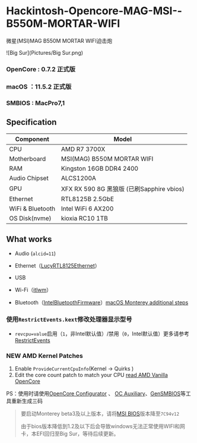 #  Hackintosh-Opencore-MAG-MSI--B550M-MORTAR-WIFI

微星(MSI)MAG B550M MORTAR WIFI迫击炮

![Big Sur](Pictures/Big Sur.png)

### OpenCore : 0.7.2 正式版

### macOS ：11.5.2 正式版

### SMBIOS : MacPro7,1

## Specification

| **Component**    | **Model**                                 |
| ---------------- | ----------------------------------------- |
| CPU              | AMD R7 3700X                              |
| Motherboard      | MSI(MAG) B550M MORTAR WIFI                |
| RAM              | Kingston 16GB DDR4 2400                   |
| Audio Chipset    | ALCS1200A                                 |
| GPU              | XFX RX 590 8G 黑狼版 (已刷Sapphire vbios) |
| Ethernet         | RTL8125B 2.5GbE                           |
| WiFi & Bluetooth | Intel WiFi 6 AX200                        |
| OS Disk(nvme)    | kioxia RC10 1TB                           |

## What works

- Audio (`alcid=11`)
- Ethernet（[LucyRTL8125Ethernet](https://github.com/Mieze/LucyRTL8125Ethernet)）

- USB
- Wi-Fi（[itlwm](https://github.com/OpenIntelWireless/itlwm)）
- Bluetooth（[IntelBluetoothFirmware](https://github.com/OpenIntelWireless/IntelBluetoothFirmware)）[macOS Monterey additional steps](https://openintelwireless.github.io/IntelBluetoothFirmware/FAQ.html#what-additional-steps-should-i-do-to-make-bluetooth-work-on-macos-monterey)

###  使用`RestrictEvents.kext`修改处理器显示型号

-   `revcpu=value`启用（`1`，非Intel默认值）/禁用（`0`，Intel默认值）更多请参考[RestrictEvents](https://github.com/acidanthera/RestrictEvents)

### NEW AMD Kernel Patches

1.  Enable `ProvideCurrentCpuInfo`(Kernel -> Quirks )
2.  Edit the core count patch to match your CPU [read AMD Vanilla OpenCore](https://github.com/AMD-OSX/AMD_Vanilla/tree/master)

PS：使用时请使用[OpenCore Configurator](https://mackie100projects.altervista.org/opencore-configurator/) 、 [OC Auxiliary](https://github.com/ic005k/QtOpenCoreConfig)、[GenSMBIOS](https://github.com/corpnewt/GenSMBIOS)等工具重新生成三码



>   要启动Monterey beta3及以上版本，请将[MSI BIOS](https://cn.msi.com/Motherboard/support/MAG-B550M-MORTAR-WIFI#down-bios)版本降至`7C94v12`
>
>   由于bios版本降低到1.2及以下后会导致windows无法正常使用WIFI和网卡，本EFI回归至Big Sur，等待后续更新。